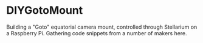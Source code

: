 # DIYGotoMount

Building a "Goto" equatorial camera mount, controlled through Stellarium on a Raspberry Pi.
Gathering code snippets from a number of makers here.

